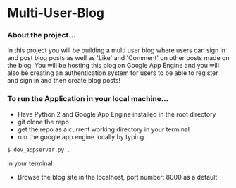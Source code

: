 # Multi-User-Blog

### About the project...
 In this project you will be building a multi user blog where users can sign in and post blog posts as well as 'Like' and 'Comment' on other posts made on the blog. You will be hosting this blog on Google App Engine and you will also be creating an authentication system for users to be able to register and sign in and then create blog posts!

### To run the Application in your local machine...

* Have Python 2 and Google App Engine installed in the root directory
* git clone the repo
* get the repo as a current working directory in your terminal
* run the google app engine locally by typing 
```sh
$ dev_appserver.py .
```
 in your terminal
* Browse the blog site in the localhost, port number: 8000 as a default

